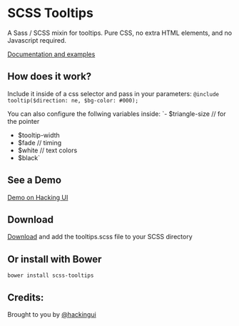 SCSS Tooltips
===========

A Sass / SCSS mixin for tooltips. Pure CSS, no extra HTML elements, and no Javascript required. 

[Documentation and examples](http://hackingui.com/front-end/scss-tooltips/)

How does it work?
-----------
Include it inside of a css selector and pass in your parameters:
`@include tooltip($direction: ne, $bg-color: #000);`

You can also configure the follwing variables inside:
`- $triangle-size // for the pointer
 -  $tooltip-width
 -  $fade // timing
 -  $white // text colors
 -  $black`

See a Demo
-----------
[Demo on Hacking UI](http://hackingui.com/front-end/scss-tooltips/)


Download
-----------
[Download](http://hackingui.com/front-end/scss-tooltips/) and add the tooltips.scss file to your SCSS directory

Or install with Bower
-----------
`bower install scss-tooltips`


Credits:
-----------
Brought to you by [@hackingui](http://twitter.com/hackingui)